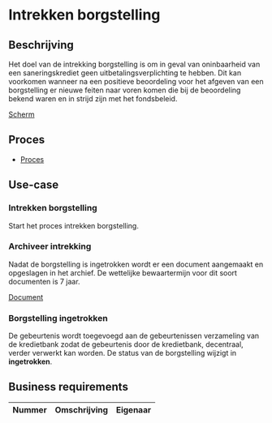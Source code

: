# Intrekken borgstelling

## Beschrijving

Het doel van de intrekking borgstelling is om in geval van oninbaarheid van een saneringskrediet geen uitbetalingsverplichting te hebben. Dit kan voorkomen wanneer na een positieve beoordeling voor het afgeven van een borgstelling er nieuwe feiten naar voren komen die bij de beoordeling bekend waren en in strijd zijn met het fondsbeleid.

<!-- einde -->

[Scherm](product.user-task.yml)

## Proces

* [Proces](proces.bpmn)

## Use-case

### Intrekken borgstelling

Start het proces intrekken borgstelling.

### Archiveer intrekking

Nadat de borgstelling is ingetrokken wordt er een document aangemaakt en opgeslagen in het archief. De wettelijke bewaartermijn voor dit soort documenten is 7 jaar.

[Document](intrekking.message.md)

### Borgstelling ingetrokken

De gebeurtenis wordt toegevoegd aan de gebeurtenissen verzameling van de kredietbank zodat de gebeurtenis door de kredietbank, decentraal, verder verwerkt kan worden. De status van de borgstelling wijzigt in **ingetrokken**.

## Business requirements

| Nummer | Omschrijving                         | Eigenaar                  |
| -------| ------------------------------------ | ------------------------- |
